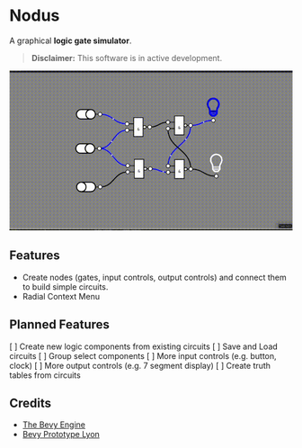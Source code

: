 # Nodus

A graphical __logic gate simulator__.

> __Disclaimer:__ This software is in active development. 

![Simple Circuit](thumbnail.gif)

## Features

* Create nodes (gates, input controls, output controls) and connect them to
  build simple circuits.
* Radial Context Menu

## Planned Features

[ ] Create new logic components from existing circuits
[ ] Save and Load circuits
[ ] Group select components
[ ] More input controls (e.g. button, clock)
[ ] More output controls (e.g. 7 segment display)
[ ] Create truth tables from circuits

## Credits

* [The Bevy Engine](https://bevyengine.org/)
* [Bevy Prototype Lyon](https://github.com/Nilirad/bevy_prototype_lyon)
